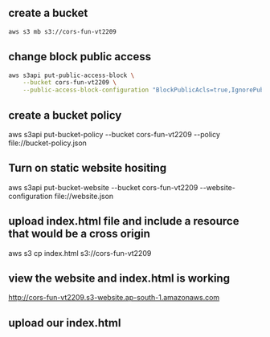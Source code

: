 ## create a bucket
```sh
aws s3 mb s3://cors-fun-vt2209
```
## change block public access

```sh
aws s3api put-public-access-block \
    --bucket cors-fun-vt2209 \
    --public-access-block-configuration "BlockPublicAcls=true,IgnorePublicAcls=true,BlockPublicPolicy=false,RestrictPublicBuckets=false"
```

## create a bucket policy

aws s3api put-bucket-policy --bucket cors-fun-vt2209 --policy file://bucket-policy.json

## Turn on static website hositing

aws s3api put-bucket-website --bucket cors-fun-vt2209 --website-configuration file://website.json


## upload index.html file and include a resource that would be a cross origin

aws s3 cp index.html s3://cors-fun-vt2209

## view the website and index.html is working

http://cors-fun-vt2209.s3-website.ap-south-1.amazonaws.com


## upload our index.html
